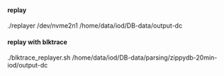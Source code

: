 #### replay
./replayer /dev/nvme2n1 /home/data/iod/DB-data/output-dc

#### replay with blktrace
./blktrace_replayer.sh /home/data/iod/DB-data/parsing/zippydb-20min-iod/output-dc